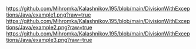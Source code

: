 https://github.com/Mihromka/Kalashnikov.195/blob/main/DivisionWithExceptions/Java/example1.png?raw=true
https://github.com/Mihromka/Kalashnikov.195/blob/main/DivisionWithExceptions/Java/example2.png?raw=true
https://github.com/Mihromka/Kalashnikov.195/blob/main/DivisionWithExceptions/Java/example3.png?raw=true
